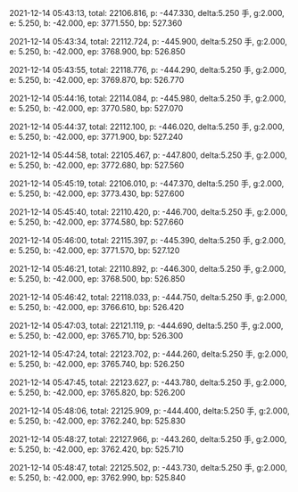 2021-12-14 05:43:13, total: 22106.816, p: -447.330, delta:5.250 手, g:2.000, e: 5.250, b: -42.000, ep: 3771.550, bp: 527.360

2021-12-14 05:43:34, total: 22112.724, p: -445.900, delta:5.250 手, g:2.000, e: 5.250, b: -42.000, ep: 3768.900, bp: 526.850

2021-12-14 05:43:55, total: 22118.776, p: -444.290, delta:5.250 手, g:2.000, e: 5.250, b: -42.000, ep: 3769.870, bp: 526.770

2021-12-14 05:44:16, total: 22114.084, p: -445.980, delta:5.250 手, g:2.000, e: 5.250, b: -42.000, ep: 3770.580, bp: 527.070

2021-12-14 05:44:37, total: 22112.100, p: -446.020, delta:5.250 手, g:2.000, e: 5.250, b: -42.000, ep: 3771.900, bp: 527.240

2021-12-14 05:44:58, total: 22105.467, p: -447.800, delta:5.250 手, g:2.000, e: 5.250, b: -42.000, ep: 3772.680, bp: 527.560

2021-12-14 05:45:19, total: 22106.010, p: -447.370, delta:5.250 手, g:2.000, e: 5.250, b: -42.000, ep: 3773.430, bp: 527.600

2021-12-14 05:45:40, total: 22110.420, p: -446.700, delta:5.250 手, g:2.000, e: 5.250, b: -42.000, ep: 3774.580, bp: 527.660

2021-12-14 05:46:00, total: 22115.397, p: -445.390, delta:5.250 手, g:2.000, e: 5.250, b: -42.000, ep: 3771.570, bp: 527.120

2021-12-14 05:46:21, total: 22110.892, p: -446.300, delta:5.250 手, g:2.000, e: 5.250, b: -42.000, ep: 3768.500, bp: 526.850

2021-12-14 05:46:42, total: 22118.033, p: -444.750, delta:5.250 手, g:2.000, e: 5.250, b: -42.000, ep: 3766.610, bp: 526.420

2021-12-14 05:47:03, total: 22121.119, p: -444.690, delta:5.250 手, g:2.000, e: 5.250, b: -42.000, ep: 3765.710, bp: 526.300

2021-12-14 05:47:24, total: 22123.702, p: -444.260, delta:5.250 手, g:2.000, e: 5.250, b: -42.000, ep: 3765.740, bp: 526.250

2021-12-14 05:47:45, total: 22123.627, p: -443.780, delta:5.250 手, g:2.000, e: 5.250, b: -42.000, ep: 3765.820, bp: 526.200

2021-12-14 05:48:06, total: 22125.909, p: -444.400, delta:5.250 手, g:2.000, e: 5.250, b: -42.000, ep: 3762.240, bp: 525.830

2021-12-14 05:48:27, total: 22127.966, p: -443.260, delta:5.250 手, g:2.000, e: 5.250, b: -42.000, ep: 3762.420, bp: 525.710

2021-12-14 05:48:47, total: 22125.502, p: -443.730, delta:5.250 手, g:2.000, e: 5.250, b: -42.000, ep: 3762.990, bp: 525.840